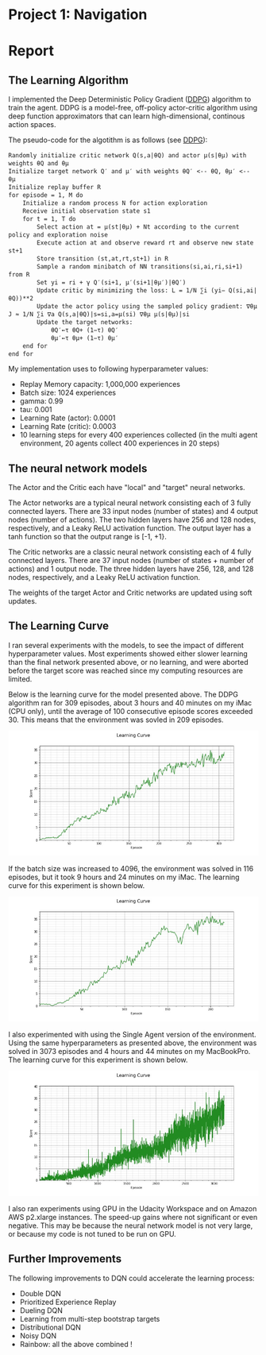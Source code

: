 [//]: # (Image References)

[image1]: ddpg_agent_learning_curve.jpg "Learning Curve"
[image2]: ddpg_agent_learning_curve_BatchSize4096.jpg "Learning Curve for BatchSize 4096"
[image3]: ddpg_agent_learning_curve_SingleAgent.jpg "Learning Curve for training with Single Agent"

# Project 1: Navigation

# Report

## The Learning Algorithm
I implemented the Deep Deterministic Policy Gradient ([DDPG](https://arxiv.org/abs/1509.02971)) algorithm to train the agent. DDPG is a model-free, off-policy actor-critic algorithm using deep function approximators  that can learn high-dimensional, continous action spaces.

The pseudo-code for the algotithm is as follows (see [DDPG](https://arxiv.org/abs/1509.02971)):

    Randomly initialize critic network Q(s,a|θQ) and actor μ(s|θμ) with weights θQ and θμ
    Initialize target network Q′ and μ′ with weights θQ′ <-- θQ, θμ′ <-- θμ
    Initialize replay buffer R
    for episode = 1, M do
        Initialize a random process N for action exploration
        Receive initial observation state s1
        for t = 1, T do
            Select action at = μ(st|θμ) + Nt according to the current policy and exploration noise
            Execute action at and observe reward rt and observe new state st+1
            Store transition (st,at,rt,st+1) in R
            Sample a random minibatch of NN transitions(si,ai,ri,si+1) from R
            Set yi = ri + γ Q′(si+1, μ′(si+1|θμ′)|θQ′)
            Update critic by minimizing the loss: L = 1/N ∑i (yi− Q(si,ai|θQ))**2
            Update the actor policy using the sampled policy gradient: ∇θμ J ≈ 1/N ∑i ∇a Q(s,a|θQ)|s=si,a=μ(si) ∇θμ μ(s|θμ)|si
            Update the target networks:
                θQ′←τ θQ+ (1−τ) θQ′
                θμ′←τ θμ+ (1−τ) θμ′
        end for
    end for

My implementation uses to following hyperparameter values:

* Replay Memory capacity: 1,000,000 experiences
* Batch size: 1024 experiences
* gamma: 0.99
* tau: 0.001
* Learning Rate (actor): 0.0001
* Learning Rate (critic): 0.0003
* 10 learning steps for every 400 experiences collected (in the multi agent environment, 20 agents collect 400 experiences in 20 steps)

## The neural network models

The Actor and the Critic each have "local" and "target" neural networks.

The Actor networks are a typical neural network consisting each of 3 fully connected layers. There are 33 input nodes (number of states) and 4 output nodes (number of actions). The two hidden layers have 256 and 128 nodes, respectively, and a Leaky ReLU activation function. The output layer has a tanh function so that the output range is [-1, +1}.

The Critic networks are a classic neural network consisting each of 4 fully connected layers. There are 37 input nodes (number of states + number of actions) and 1 output node. The three hidden layers have 256, 128, and 128 nodes, respectively, and a Leaky ReLU activation function.

The weights of the target Actor and Critic networks are updated using soft updates.


## The Learning Curve

I ran several experiments with the models, to see the impact of different hyperparameter values. Most experiments showed either slower learning than the final network presented above, or no learning, and were aborted before the target score was reached since my computing resources are limited.

Below is the learning curve for the model presented above. The DDPG algorithm ran for 309 episodes, about 3 hours and 40 minutes on my iMac (CPU only), until the average of 100 consecutive episode scores exceeded 30. This means that the environment was sovled in 209 episodes.

![Learning Curve][image1]

If the batch size was increased to 4096, the environment was solved in 116 episodes, but it took 9 hours and 24 minutes on my iMac. The learning curve for this experiment is shown below.

![Learning Curve][image2]

I also experimented with using the Single Agent version of the environment. Using the same hyperparameters as presented above, the environment was solved in 3073 episodes and 4 hours and 44 minutes on my MacBookPro. The learning curve for this experiment is shown below.

![Learning Curve][image3]

I also ran experiments using GPU in the Udacity Workspace and on Amazon AWS p2.xlarge instances. The speed-up gains where not significant or even negative. This may be because the neural network model is not very large, or because my code is not tuned to be run on GPU.

## Further Improvements

The following improvements to DQN could accelerate the learning process:
* Double DQN
* Prioritized Experience Replay
* Dueling DQN
* Learning from multi-step bootstrap targets
* Distributional DQN
* Noisy DQN
* Rainbow: all the above combined !
